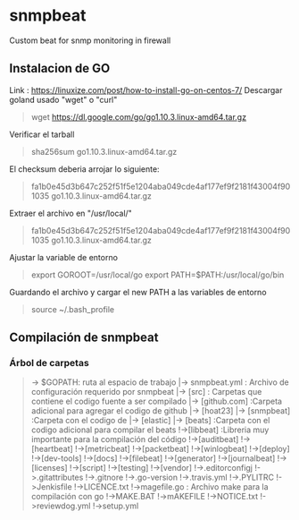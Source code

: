 # snmpbeat
Custom beat for snmp monitoring in firewall
## Instalacion de GO
Link : https://linuxize.com/post/how-to-install-go-on-centos-7/
Descargar goland usado "wget" o "curl"

> wget https://dl.google.com/go/go1.10.3.linux-amd64.tar.gz

Verificar el tarball

> sha256sum go1.10.3.linux-amd64.tar.gz

El checksum deberia arrojar lo siguiente:

> fa1b0e45d3b647c252f51f5e1204aba049cde4af177ef9f2181f43004f901035  go1.10.3.linux-amd64.tar.gz

Extraer el archivo en "/usr/local/"

> fa1b0e45d3b647c252f51f5e1204aba049cde4af177ef9f2181f43004f901035  go1.10.3.linux-amd64.tar.gz

Ajustar la variable de entorno

> export GOROOT=/usr/local/go
> export PATH=$PATH:/usr/local/go/bin

Guardando el archivo y cargar el new PATH  a las variables de entorno

> source ~/.bash_profile

## Compilación de snmpbeat


### Árbol de carpetas
>-> $GOPATH: ruta al espacio de trabajo
>   |-> snmpbeat.yml : Archivo de configuración requerido por snmpbeat
>   |-> [src] : Carpetas que contiene el codigo fuente a ser compilado
>       |-> [github.com]  :Carpeta adicional para agregar el codigo de github
>          |-> [hoat23]
>             |-> [snmpbeat] :Carpeta con el codigo de <snmpbeat>
>          |-> [elastic]
>             |-> [beats] :Carpeta con el codigo adicional para compilar el beats
>                !->[libbeat]      :Libreria muy importante para la compilación del código
>                !->[auditbeat]
>                !->[heartbeat]
>                !->[metricbeat]
>                !->[packetbeat]
>                !->[winlogbeat]
>                !->[deploy]
>                !->[dev-tools]
>                !->[docs]
>                !->[filebeat]
>                !->[generator]
>                !->[journalbeat]
>                !->[licenses]
>                !->[script]
>                !->[testing]
>                !->[vendor]
>                !->.editorconfigj
>                !->.gitattributes
>                !->.gitnore
>                !->.go-version
>                !->.travis.yml
>                !->.PYLITRC
>                !->Jenkisfile
>                !->LICENCE.txt
>                !->magefile.go    : Archivo make para la compilación con go
>                !->MAKE.BAT
>                !->mAKEFILE
>                !->NOTICE.txt
>                !->reviewdog.yml
>                !->setup.yml
                


   
   


